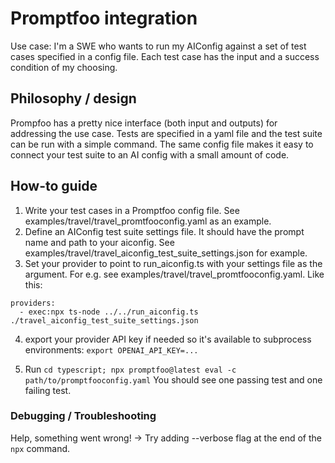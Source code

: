# Promptfoo integration

Use case: I'm a SWE who wants to run my AIConfig against a set of test cases specified in a config file. Each test case has the input and a success condition of my choosing.

## Philosophy / design

Prompfoo has a pretty nice interface (both input and outputs) for addressing the use case. Tests are specified in a yaml file and the test suite can be run with a simple command. The same config file makes it easy to connect your test suite to an AI config with a small amount of code.

## How-to guide

1. Write your test cases in a Promptfoo config file. See examples/travel/travel_promtfooconfig.yaml as an example.
2. Define an AIConfig test suite settings file. It should have the prompt name and path to your aiconfig. See examples/travel/travel_aiconfig_test_suite_settings.json for example.
3. Set your provider to point to run_aiconfig.ts with your settings file as the argument. For e.g. see examples/travel/travel_promtfooconfig.yaml. Like this:

```
providers:
  - exec:npx ts-node ../../run_aiconfig.ts ./travel_aiconfig_test_suite_settings.json

```

4. export your provider API key if needed so it's available to subprocess environments:
   `export OPENAI_API_KEY=...`

5. Run `cd typescript; npx promptfoo@latest eval -c path/to/promptfooconfig.yaml`
   You should see one passing test and one failing test.

### Debugging / Troubleshooting

Help, something went wrong!
-> Try adding --verbose flag at the end of the `npx` command.
